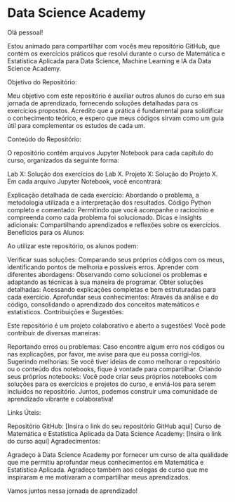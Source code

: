 # Data Science Academy

Olá pessoal!

Estou animado para compartilhar com vocês meu repositório GitHub, que contém os exercícios práticos que resolvi durante o curso de Matemática e Estatística Aplicada para Data Science, Machine Learning e IA da Data Science Academy.

Objetivo do Repositório:

Meu objetivo com este repositório é auxiliar outros alunos do curso em sua jornada de aprendizado, fornecendo soluções detalhadas para os exercícios propostos. Acredito que a prática é fundamental para solidificar o conhecimento teórico, e espero que meus códigos sirvam como um guia útil para complementar os estudos de cada um.

Conteúdo do Repositório:

O repositório contém arquivos Jupyter Notebook para cada capítulo do curso, organizados da seguinte forma:

Lab X: Solução dos exercícios do Lab X.
Projeto X: Solução do Projeto X.
Em cada arquivo Jupyter Notebook, você encontrará:

Explicação detalhada de cada exercício: Abordando o problema, a metodologia utilizada e a interpretação dos resultados.
Código Python completo e comentado: Permitindo que você acompanhe o raciocínio e compreenda como cada problema foi solucionado.
Dicas e insights adicionais: Compartilhando aprendizados e reflexões sobre os exercícios.
Benefícios para os Alunos:

Ao utilizar este repositório, os alunos podem:

Verificar suas soluções: Comparando seus próprios códigos com os meus, identificando pontos de melhoria e possíveis erros.
Aprender com diferentes abordagens: Observando como solucionei os problemas e adaptando as técnicas à sua maneira de programar.
Obter soluções detalhadas: Acessando explicações completas e bem estruturadas para cada exercício.
Aprofundar seus conhecimentos: Através da análise e do código, consolidando o aprendizado dos conceitos matemáticos e estatísticos.
Contribuições e Sugestões:

Este repositório é um projeto colaborativo e aberto a sugestões! Você pode contribuir de diversas maneiras:

Reportando erros ou problemas: Caso encontre algum erro nos códigos ou nas explicações, por favor, me avise para que eu possa corrigi-los.
Sugerindo melhorias: Se você tiver ideias de como melhorar o repositório ou o conteúdo dos notebooks, fique à vontade para compartilhar.
Criando seus próprios notebooks: Você pode criar seus próprios notebooks com soluções para os exercícios e projetos do curso, e enviá-los para serem incluídos no repositório.
Juntos, podemos construir uma comunidade de aprendizado vibrante e colaborativa!

Links Úteis:

Repositório GitHub: [Insira o link do seu repositório GitHub aqui]
Curso de Matemática e Estatística Aplicada da Data Science Academy: [Insira o link do curso aqui]
Agradecimentos:

Agradeço à Data Science Academy por fornecer um curso de alta qualidade que me permitiu aprofundar meus conhecimentos em Matemática e Estatística Aplicada. Agradeço também aos colegas de curso que me inspiraram e me motivaram a compartilhar meus aprendizados.

Vamos juntos nessa jornada de aprendizado!
